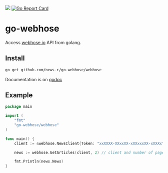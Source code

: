 [![](https://img.shields.io/badge/godoc-reference-5272B4.svg?style=flat-square)](https://godoc.org/github.com/news-r/go-webhose/webhose) [![Go Report Card](https://goreportcard.com/badge/github.com/news-r/go-webhose)](https://goreportcard.com/report/github.com/news-r/go-webhose)

# go-webhose

Access [webhose.io](https://webhose.io) API from golang.

## Install

```bash
go get github.com/news-r/go-webhose/webhose
```

Documentation is on [godoc](https://godoc.org/github.com/news-r/go-webhose/webhose)

## Example

```go
package main

import (
	"fmt"
	"go-webhose/webhose"
)

func main() {
	client := &webhose.NewsClient{Token: "xxXXXX-XXxxXX-xXXxxxXX-xXXXx", Query: "go programming language"}

	news := webhose.GetArticles(client, 2) // client and number of pages of result

	fmt.Println(news.News)
}
```
